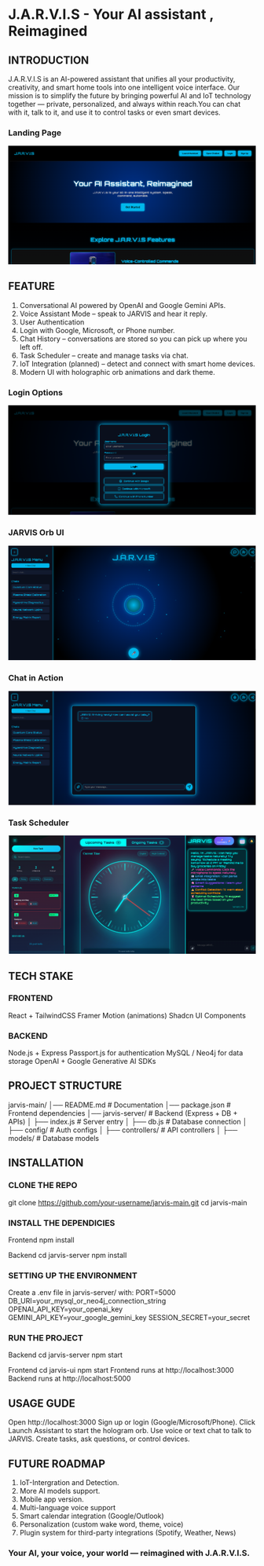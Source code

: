 # J.A.R.V.I.S - Your AI assistant , Reimagined

## INTRODUCTION
J.A.R.V.I.S is an AI-powered assistant that unifies all your productivity, creativity, and smart home tools into one intelligent voice interface. Our mission is to simplify the future by bringing powerful AI and IoT technology together — private, personalized, and always within reach.You can chat with it, talk to it, and use it to control tasks or even smart devices.


### Landing Page
![Landing Page](./screenshorts/landingpage.png)

## FEATURE

1. Conversational AI powered by OpenAI and Google Gemini APIs.
2. Voice Assistant Mode – speak to JARVIS and hear it reply.
3. User Authentication
4. Login with Google, Microsoft, or Phone number.
5. Chat History – conversations are stored so you can pick up where you left off.
6. Task Scheduler – create and manage tasks via chat.
7. IoT Integration (planned) – detect and connect with smart home devices.
8. Modern UI with holographic orb animations and dark theme.

### Login Options
![Login](./screenshorts/login.png)

### JARVIS Orb UI
![JARVIS UI](./screenshorts/jarvisui.png)

### Chat in Action
![Chatbot](./screenshorts/chatbot.png)

### Task Scheduler
![Task Scheduler](./screenshorts/taskscheduler.png)


## TECH STAKE

### FRONTEND
React + TailwindCSS
Framer Motion (animations)
Shadcn UI Components

### BACKEND 
Node.js + Express
Passport.js for authentication
MySQL / Neo4j for data storage
OpenAI + Google Generative AI SDKs

## PROJECT STRUCTURE

jarvis-main/
│── README.md           # Documentation
│── package.json        # Frontend dependencies
│── jarvis-server/      # Backend (Express + DB + APIs)
│   ├── index.js        # Server entry
│   ├── db.js           # Database connection
│   ├── config/         # Auth configs
│   ├── controllers/    # API controllers
│   ├── models/         # Database models

## INSTALLATION

### CLONE THE REPO
git clone https://github.com/your-username/jarvis-main.git
cd jarvis-main

### INSTALL THE DEPENDICIES

Frontend
npm install

Backend
cd jarvis-server
npm install

### SETTING UP THE ENVIRONMENT

Create a .env file in jarvis-server/ with:
PORT=5000
DB_URI=your_mysql_or_neo4j_connection_string
OPENAI_API_KEY=your_openai_key
GEMINI_API_KEY=your_google_gemini_key
SESSION_SECRET=your_secret

### RUN THE PROJECT

Backend
cd jarvis-server
npm start

Frontend
cd jarvis-ui
npm start
Frontend runs at http://localhost:3000
Backend runs at http://localhost:5000

## USAGE GUDE

Open http://localhost:3000
Sign up or login (Google/Microsoft/Phone).
Click Launch Assistant to start the hologram orb.
Use voice or text chat to talk to JARVIS.
Create tasks, ask questions, or control devices.

## FUTURE ROADMAP


1. IoT-Intergration and Detection.
2. More AI models support.
3. Mobile app version.
4. Multi-language voice support
5. Smart calendar integration (Google/Outlook)
6. Personalization (custom wake word, theme, voice)
7. Plugin system for third-party integrations (Spotify, Weather, News)

### Your AI, your voice, your world — reimagined with J.A.R.V.I.S.

